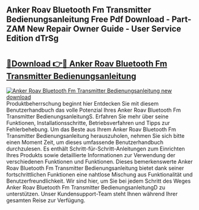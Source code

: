 ## Anker Roav Bluetooth Fm Transmitter Bedienungsanleitung Free Pdf Download - Part-ZAM New Repair Owner Guide - User Service Edition dTrSg

# <h2><a href="http://df2ne2u.blite.top/?on=Anker+Roav+Bluetooth+Fm+Transmitter+Bedienungsanleitung">🔗Download 👉🔴 Anker Roav Bluetooth Fm Transmitter Bedienungsanleitung</a></h2>

[![Anker Roav Bluetooth Fm Transmitter Bedienungsanleitung new download](https://i.imgur.com/lujVjoI.png)](http://df2ne2u.blite.top/?on=Anker+Roav+Bluetooth+Fm+Transmitter+Bedienungsanleitung)
Produktbeherrschung beginnt hier Entdecken Sie mit diesem Benutzerhandbuch das volle Potenzial Ihres Anker Roav Bluetooth Fm Transmitter BedienungsanleitungS. Erfahren Sie mehr über seine Funktionen, Installationsschritte, Betriebsverfahren und Tipps zur Fehlerbehebung. Um das Beste aus Ihrem Anker Roav Bluetooth Fm Transmitter Bedienungsanleitung herauszuholen, nehmen Sie sich bitte einen Moment Zeit, um dieses umfassende Benutzerhandbuch durchzulesen. Es enthält Schritt-für-Schritt-Anleitungen zum Einrichten Ihres Produkts sowie detaillierte Informationen zur Verwendung der verschiedenen Funktionen und Funktionen. Dieses bemerkenswerte Anker Roav Bluetooth Fm Transmitter Bedienungsanleitung bietet dank seiner fortschrittlichen Funktionen eine nahtlose Mischung aus Funktionalität und Benutzerfreundlichkeit. Wir sind hier, um Sie bei jedem Schritt des Weges Anker Roav Bluetooth Fm Transmitter BedienungsanleitungD zu unterstützen. Unser Kundensupport-Team steht Ihnen während Ihrer gesamten Reise zur Verfügung.
